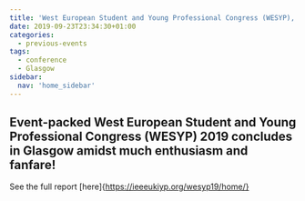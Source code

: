 ```yaml
---
title: 'West European Student and Young Professional Congress (WESYP), Glasgow – September 2019'
date: 2019-09-23T23:34:30+01:00
categories:
  - previous-events
tags:
  - conference
  - Glasgow
sidebar:
  nav: 'home_sidebar'
---
```


## Event-packed West European Student and Young Professional Congress (WESYP) 2019 concludes in Glasgow amidst much enthusiasm and fanfare!

See the full report [here]{https://ieeeukiyp.org/wesyp19/home/}

<!-- <figure>
	<img src="/assets/images/wesp/report/image1.png">
</figure>

<figure>
	<img src="/assets/images/wesp/report/image2.jpg">
</figure>

The West European Student and Young Professional Congress (WESYP) 2019,
which recently concluded in Glasgow, witnessed active participation from
around 75 students, academics, entrepreneurs and professionals attending
from a host of countries including UK, Ireland, Spain, Germany, Croatia
and Austria. The Congress was hosted at Glasgow Caledonian University's
(GCU) city centre campus in Glasgow, Scotland from September 19 -- 21.
The event kicked off with a visit to the Power Networks Demonstration
Centre, followed by a joint reception with HISTELCON -- Region 8's
flagship conference on History and Electrotechnology to provide cross
collaboration and mutual networking opportunities. This was followed by
the official WESYP 2019 opening ceremony and dinner addressed by the
IEEE Region 8 Director Dr. Magdalena Salazar Palma amongst others.

Day 2 (September 20<sup>th</sup>) of the Congress started with welcome addresses
delivered by Prof. Mike Hinchey (IEEE UK and Ireland Section Chair),
Noel Gomes (IEEE UK and Ireland YP Chair) and Mahsa Sadeghi Ghahroudi
(GCU IEEE Society chair). The keynote for the day was delivered by Theo
Priestley (Chief Marketing Officer, WFS Technologies Ltd.) on 'Emerging
Trends for the Next Decade and Beyond'. There were 2 sub-plenaries
organised for the day on a host of topics ranging from networked
systems, digital technologies as well as global sustainability. The
sub-plenaries were delivered by eminent academics from the University of
Glasgow, University of Strathclyde, University of the West of Scotland,
as well as by the IET Young Women Engineer of the Year 2018 awardee, Ms.
Lorna Bennet. This was followed by an insightful workshop on
'Entrepreneurship' from Entrepreneurial Scotland and 'Technology to the
Next Generation' by Google Digital Garage. All events were very well
attended by the Congress participants, and there were ample networking
opportunities for everyone during the lunch and coffee breaks as well as
during the trade exhibition where each sponsor/IEEE society had a stall
to share information on the entity they represented. During the last
break poster, presenters present their poster for judges and audience.

<figure>
	<img src="/assets/images/wesp/report/image3.jpg">
</figure>

The Congress gala dinner themed 'culture, diversity and success', hosted
at 'The Lantern' was the highlight of the conference and included a
scrumptious 3-course meal, Outstanding Volunteer Awards, Ceilidh music
entertainment in the form of a local Scottish band along with an
impromptu Ceilidh group dance class which captured everyone's attention.
The evening showcased Scottish hospitality and culture and also provided
an opportunity for attendees to network in an informal setting.

<figure>
	<img src="/assets/images/wesp/report/image4.jpg">
</figure>

The final day (September 21<sup>st</sup>) of the Congress began with a keynote
delivered by Mr. Derek Wilson (Founder and CEO, Pandora Project) on
'Zero Carbon/Hydrogen Based Economy'. This was followed by an
interactive debate on AC vs. DC technologies sponsored by the IEEE
Industry Applications Society, and facilitated by representatives from
WSP, University of Manchester, Siemens Gamesa as well as the host
university, GCU. The main attraction of the day was a panel discussion
on the theme of 'Emerging Technologies', which witnessed the
participation of academics and entrepreneurs alike. The esteemed
panellists were Mr. Derek Wilson, Dr. Hadi Heidari (University of
Glasgow), Dr. Shufan Yang (University of Glasgow) and Dr. Jo Watts
(Founder, Effini). The final sub-plenary of the day included two
parallel workshops -- one on autonomous underwater vehicles conducted by
Andrea Munafo from the National Oceanography Centre and the other on
professional development conducted by Lynn Tomkins, Chair of Skills4UK.

<figure>
	<img src="/assets/images/wesp/report/image5.jpg">
</figure>
<figure>
	<img src="/assets/images/wesp/report/image6.jpg">
</figure>

The closing ceremony in the evening of September 21<sup>st</sup> brought down
the curtains on this hugely successful 3-day Congress. Prizes were awarded to
the best poster presenter as well as to volunteers and members of the WESYP
2019 Organising Committee. Noel Gomes, Chair of the IEEE UK and Ireland Young
Professionals, delivered the concluding speech as well as a note of thanks to
the event sponsors, which included GCU, the host university as Gold sponsor,
The Scottish Informatics and Computer Science Alliance (Silver sponsor), IEEE
UK and Ireland Section (host Section), Region 8 SAC, Young Professionals and
a number of IEEE Societies namely: Photonics, ComSoc, Signal Processing,
Industry Applications, Power & Energy, Region 8 Professional & Educations
Activities Sub-Committee and Antennas & Propagation Society along with
co-hots IEEE UK and Ireland Young Professional and GCU IEEE Student Branch
without whose support and exceptional contribution this event would not have
been possible.

Photos and videos of the event can be found
[here](https://wesyp.org/gallery/) and
[here](https://www.facebook.com/wesypcongress/posts/2579693128929080)

{% include video id="17BWEBLxBYwXYvmg6-2aQ2tWvKzkaV4RW" provider="google-drive" %}

The feedback received from the Congress attendees was very positive, and
everyone appreciated the range and depth of the topics covered as well
as the numerous networking opportunities offered.

**_By Arijit Bagchi (Program Chair) & Noel Gomes (WESYP 2019 Conference
Chair)_**

<figure>
	<img src="/assets/images/wesp/report/image7.jpg">
</figure>
<figure>
	<img src="/assets/images/wesp/report/image8.jpg">
</figure>
<figure>
	<img src="/assets/images/wesp/report/image9.jpg">
</figure>
<figure>
	<img src="/assets/images/wesp/report/image10.jpg">
</figure> -->
